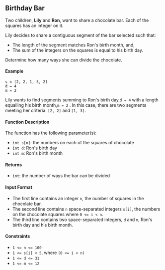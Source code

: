 ## Birthday Bar

Two children, **Lily** and **Ron**, want to share a chocolate bar. Each of the squares has an integer on it.

Lily decides to share a contiguous segment of the bar selected such that:

- The length of the segment matches Ron's birth month, and,
- The sum of the integers on the squares is equal to his birth day.

Determine how many ways she can divide the chocolate.

#### Example

```
s = [2, 2, 1, 3, 2]
d = 4
m = 2
```

Lily wants to find segments summing to Ron's birth day,`d = 4` with a length equalling his birth month,`m = 2` . In this case, there are two segments meeting her criteria: `[2, 2]` and `[1, 3]`.

#### Function Description

The function has the following parameter(s):

- `int s[n]`: the numbers on each of the squares of chocolate
- `int d`: Ron's birth day
- `int m`: Ron's birth month

#### Returns

- `int`: the number of ways the bar can be divided

#### Input Format

- The first line contains an integer `n`, the number of squares in the chocolate bar.
- The second line contains `n` space-separated integers `s[i]`, the numbers on the chocolate squares where `0 <= i < n`.
- The third line contains two space-separated integers, `d` and `m`, Ron's birth day and his birth month.

#### Constraints

- `1 <= n <= 100`
- `1 <= s[i] < 5`, where `(0 <= i < n)`
- `1 <= d <= 31`
- `1 <= m <= 12`
